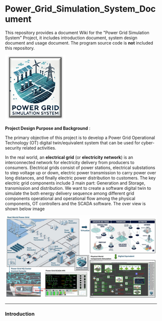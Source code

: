 # Power_Grid_Simulation_System_Document

This repository provides a document Wiki for the "Power Grid Simulation System" Project, it includes introduction document, system design document and usage document. The program source code is **not** included this repository.

![](img/logo_small.png)

**Project Design Purpose and Background** : 

The primary objective of this project is to develop a Power Grid Operational Technology (OT) digital twin/equivalent system that can be used for cyber-security related activities.

In the real world, an **electrical grid** (or **electricity network**) is an interconnected network for electricity delivery from producers to consumers. Electrical grids consist of power stations, electrical substations to step voltage up or down, electric power transmission to carry power over long distances, and finally electric power distribution to customers. The key electric grid components include 3 main part: Generation and Storage, transmission and distribution. We want to create a software digital twin to simulate the both energy delivery sequence among different grid components operational and operational flow among the physical components, OT controllers and the SCADA software. The over view is shown below image

![](img/rm/rm_03.png)







------

### Introduction



